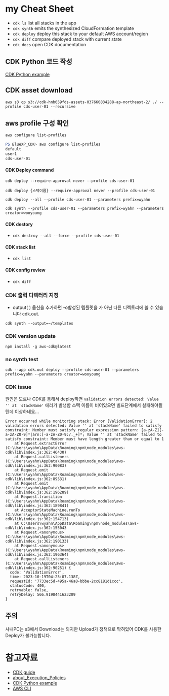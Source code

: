 


# my Cheat Sheet

 * `cdk ls`          list all stacks in the app
 * `cdk synth`       emits the synthesized CloudFormation template
 * `cdk deploy`      deploy this stack to your default AWS account/region
 * `cdk diff`        compare deployed stack with current state
 * `cdk docs`        open CDK documentation


## CDK Python 코드 작성
[CDK Python example](https://github.com/aws-samples/aws-cdk-examples)

## CDK asset download
```
aws s3 cp s3://cdk-hnb659fds-assets-037660834288-ap-northeast-2/ ./ --profile cds-user-01 --recursive
```

## aws profile 구성 확인
```powershell 
aws configure list-profiles
```
```powershell
PS BlueXP_CDK> aws configure list-profiles
default
user1
cds-user-01
```

#### CDK Deploy command
```
cdk deploy --require-approval never --profile cds-user-01
```
```
cdk deploy {스택이름} --require-approval never --profile cds-user-01
```
```
cdk deploy --all --profile cds-user-01 --parameters prefix=wyahn
```
```
cdk synth --profile cds-user-01 --parameters prefix=wyahn --parameters creator=wooyoung
```

#### CDK destory
- ```cdk destroy --all --force --profile cds-user-01```

#### CDK stack list
- ```cdk list```
#### CDK config review
- ```cdk diff```

### CDK 출력 디렉터리 지정
- output( ) 옵션을 추가하면 -o합성된 템플릿을 가 아닌 다른 디렉토리에 쓸 수 있습니다 cdk.out.
```
cdk synth --output=~/templates
```
### CDK version update
```
npm install -g aws-cdk@latest
```
### no synth test
```cdk --app cdk.out deploy --profile cds-user-01 --parameters prefix=wyahn --parameters creator=wooyoung``` 

### CDK issue
원인은 모르나 CDK를 통해서 deploy하면 ```validation errors detected: Value '' at 'stackName'``` 에러가 발생함
스택 이름이 비어있으면 빌드단계에서 실패해야될텐데 이상하네요...

```
Error occurred while monitoring stack: Error [ValidationError]: 2 validation errors detected: Value '' at 'stackName' failed to satisfy constraint: Member must satisfy regular expression pattern: [a-zA-Z][-a-zA-Z0-9]*|arn:[-a-zA-Z0-9:/._+]*; Value '' at 'stackName' failed to satisfy constraint: Member must have length greater than or equal to 1
    at Request.extractError (C:\Users\wyahn\AppData\Roaming\npm\node_modules\aws-cdk\lib\index.js:362:46430)
    at Request.callListeners (C:\Users\wyahn\AppData\Roaming\npm\node_modules\aws-cdk\lib\index.js:362:90083)
    at Request.emit (C:\Users\wyahn\AppData\Roaming\npm\node_modules\aws-cdk\lib\index.js:362:89531)
    at Request.emit (C:\Users\wyahn\AppData\Roaming\npm\node_modules\aws-cdk\lib\index.js:362:196289)
    at Request.transition (C:\Users\wyahn\AppData\Roaming\npm\node_modules\aws-cdk\lib\index.js:362:189841)
    at AcceptorStateMachine.runTo (C:\Users\wyahn\AppData\Roaming\npm\node_modules\aws-cdk\lib\index.js:362:154713)
    at C:\Users\wyahn\AppData\Roaming\npm\node_modules\aws-cdk\lib\index.js:362:155043
    at Request.<anonymous> (C:\Users\wyahn\AppData\Roaming\npm\node_modules\aws-cdk\lib\index.js:362:190133)
    at Request.<anonymous> (C:\Users\wyahn\AppData\Roaming\npm\node_modules\aws-cdk\lib\index.js:362:196364)
    at Request.callListeners (C:\Users\wyahn\AppData\Roaming\npm\node_modules\aws-cdk\lib\index.js:362:90251) {
  code: 'ValidationError',
  time: 2023-10-19T04:25:07.138Z,
  requestId: '7733ec5d-495a-46a0-bbbe-2cc8181d1ccc',
  statusCode: 400,
  retryable: false,
  retryDelay: 566.9198441623209
}
```
## 주의
사내PC는 s3에서 Download는 되지만 Upload가 정책으로 막혀있어 CDK를 사용한 Deploy가 불가능합니다.


# 참고자료
- [CDK guide](https://docs.aws.amazon.com/ko_kr/cdk/v2/guide/home.html)
- [about_Execution_Policies](https://docs.microsoft.com/ko-kr/powershell/module/microsoft.powershell.core/about/about_execution_policies?view=powershell-7.2)
- [CDK Python example](https://github.com/aws-samples/aws-cdk-examples)
- [AWS CLI](https://docs.aws.amazon.com/ko_kr/cli/latest/userguide/cli-configure-files.html)